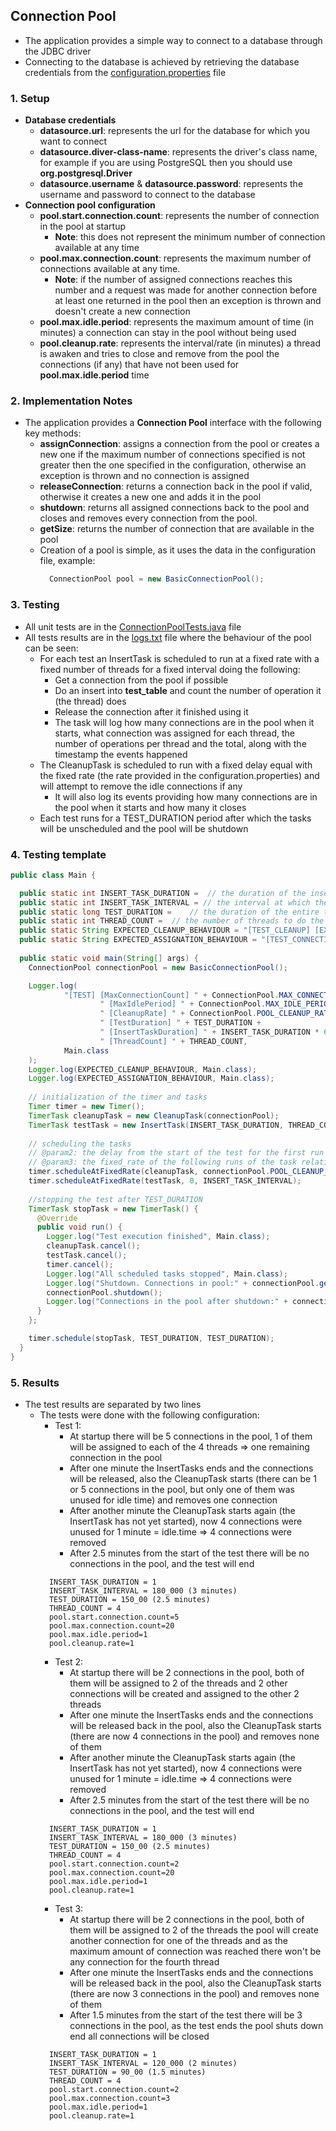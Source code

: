 ## Connection Pool

- The application provides a simple way to connect to a database through the JDBC driver
- Connecting to the database is achieved by retrieving the database credentials from the [configuration.properties](src/main/resources/configuration.properties) file

### 1. Setup

- **Database credentials**
  - **datasource.url**: represents the url for the database for which you want to connect
  - **datasource.diver-class-name**: represents the driver's class name, for example if you are using PostgreSQL then you should use **org.postgresql.Driver**
  - **datasource.username** & **datasource.password**: represents the username and password to connect to the database 
- **Connection pool configuration**
  - **pool.start.connection.count**: represents the number of connection in the pool at startup
    - **Note**: this does not represent the minimum number of connection available at any time
  - **pool.max.connection.count**: represents the maximum number of connections available at any time. 
    - **Note**: if the number of assigned connections reaches this number and a request was made for another connection before at least one returned in the pool then an exception is thrown and doesn't create a new connection
  - **pool.max.idle.period**: represents the maximum amount of time (in minutes) a connection can stay in the pool without being used
  - **pool.cleanup.rate**: represents the interval/rate (in minutes) a thread is awaken and tries to close and remove from the pool the connections (if any) that have not been used for **pool.max.idle.period** time

### 2. Implementation Notes

- The application provides a **Connection Pool** interface with the following key methods:
  - **assignConnection**: assigns a connection from the pool or creates a new one if the maximum number of connections specified is not greater then the one specified in the configuration, otherwise an exception is thrown and no connection is assigned
  - **releaseConnection**: returns a connection back in the pool if valid, otherwise it creates a new one and adds it in the pool
  - **shutdown**: returns all assigned connections back to the pool and closes and removes every connection from the pool.
  - **getSize**: returns the number of connection that are available in the pool
  - Creation of a pool is simple, as it uses the data in the configuration file, example:
    ```java
      ConnectionPool pool = new BasicConnectionPool();
    ```
### 3. Testing  
- All unit tests are in the [ConnectionPoolTests.java](src/test/java/ConnectionPoolTests.java) file
- All tests results are in the [logs.txt](src/main/resources/logs.txt) file where the behaviour of the pool can be seen:
  - For each test an InsertTask is scheduled to run at a fixed rate with a fixed number of threads for a fixed interval doing the following:
    - Get a connection from the pool if possible
    - Do an insert into **test_table** and count the number of operation it (the thread) does
    - Release the connection after it finished using it
    - The task will log how many connections are in the pool when it starts, what connection was assigned for each thread, the number of operations per thread and the total, along with the timestamp the events happened
  - The CleanupTask is scheduled to run with a fixed delay equal with the fixed rate (the rate provided in the configuration.properties) and will attempt to remove the idle connections if any 
    - It will also log its events providing how many connections are in the pool when it starts and how many it closes
  - Each test runs for a TEST_DURATION period after which the tasks will be unscheduled and the pool will be shutdown

### 4. Testing template

````java
public class Main {

  public static int INSERT_TASK_DURATION =  // the duration of the insert task in minutes
  public static int INSERT_TASK_INTERVAL = // the interval at which the insert task is repeated in ms
  public static long TEST_DURATION =    // the duration of the entire test in ms
  public static int THREAD_COUNT =  // the number of threads to do the insert task
  public static String EXPECTED_CLEANUP_BEHAVIOUR = "[TEST_CLEANUP] [EXPECTING] .........";    // the expected behaviour of the CleanupTask 
  public static String EXPECTED_ASSIGNATION_BEHAVIOUR = "[TEST_CONNECTION_ASSIGNATION] [EXPECTING] ........";   // the expectations of how the pool assigns and or creates connections
  
  public static void main(String[] args) {
    ConnectionPool connectionPool = new BasicConnectionPool();

    Logger.log(
            "[TEST] [MaxConnectionCount] " + ConnectionPool.MAX_CONNECTION_COUNT +
                    " [MaxIdlePeriod] " + ConnectionPool.MAX_IDLE_PERIOD +
                    " [CleanupRate] " + ConnectionPool.POOL_CLEANUP_RATE +
                    " [TestDuration] " + TEST_DURATION +
                    " [InsertTaskDuration] " + INSERT_TASK_DURATION * 60 * 1000 +
                    " [ThreadCount] " + THREAD_COUNT,
            Main.class
    );
    Logger.log(EXPECTED_CLEANUP_BEHAVIOUR, Main.class);
    Logger.log(EXPECTED_ASSIGNATION_BEHAVIOUR, Main.class);
    
    // initialization of the timer and tasks
    Timer timer = new Timer();
    TimerTask cleanupTask = new CleanupTask(connectionPool);
    TimerTask testTask = new InsertTask(INSERT_TASK_DURATION, THREAD_COUNT, connectionPool);
    
    // scheduling the tasks
    // @param2: the delay from the start of the test for the first run of the task to start
    // @param3: the fixed_rate of the following runs of the task relative to the last run
    timer.scheduleAtFixedRate(cleanupTask, connectionPool.POOL_CLEANUP_RATE, connectionPool.POOL_CLEANUP_RATE);
    timer.scheduleAtFixedRate(testTask, 0, INSERT_TASK_INTERVAL);
    
    //stopping the test after TEST_DURATION
    TimerTask stopTask = new TimerTask() {
      @Override
      public void run() {
        Logger.log("Test execution finished", Main.class);
        cleanupTask.cancel();
        testTask.cancel();
        timer.cancel();
        Logger.log("All scheduled tasks stopped", Main.class);
        Logger.log("Shutdown. Connections in pool:" + connectionPool.getSize(), Main.class);
        connectionPool.shutdown();
        Logger.log("Connections in the pool after shutdown:" + connectionPool.getSize(), Main.class);
      }
    };

    timer.schedule(stopTask, TEST_DURATION, TEST_DURATION);
  }
}
````
### 5. Results

- The test results are separated by two lines
  - The tests were done with the following configuration:
    - Test 1:
      - At startup there will be 5 connections in the pool, 1 of them will be assigned to each of the 4 threads => one remaining connection in the pool
      - After one minute the InsertTasks ends and the connections will be released, also the CleanupTask starts (there can be 1 or 5 connections in the pool, but only one of them was unused for idle time) and removes one connection 
      - After another minute the CleanupTask starts again (the InsertTask has not yet started), now 4 connections were unused for 1 minute = idle.time => 4 connections were removed 
      - After 2.5 minutes from the start of the test there will be no connections in the pool, and the test will end
    ````
      INSERT_TASK_DURATION = 1
      INSERT_TASK_INTERVAL = 180_000 (3 minutes)
      TEST_DURATION = 150_00 (2.5 minutes)
      THREAD_COUNT = 4
      pool.start.connection.count=5
      pool.max.connection.count=20
      pool.max.idle.period=1
      pool.cleanup.rate=1
    ````
    - Test 2:
      - At startup there will be 2 connections in the pool, both of them will be assigned to 2 of the threads and 2 other connections will be created and assigned to the other 2 threads
      - After one minute the InsertTasks ends and the connections will be released back in the pool, also the CleanupTask starts (there are now 4 connections in the pool) and removes none of them
      - After another minute the CleanupTask starts again (the InsertTask has not yet started), now 4 connections were unused for 1 minute = idle.time => 4 connections were removed
      - After 2.5 minutes from the start of the test there will be no connections in the pool, and the test will end
    ````
      INSERT_TASK_DURATION = 1
      INSERT_TASK_INTERVAL = 180_000 (3 minutes)
      TEST_DURATION = 150_00 (2.5 minutes)
      THREAD_COUNT = 4
      pool.start.connection.count=2
      pool.max.connection.count=20
      pool.max.idle.period=1
      pool.cleanup.rate=1
    ````
    - Test 3:
      - At startup there will be 2 connections in the pool, both of them will be assigned to 2 of the threads the pool will create another connection for one of the threads and as the maximum amount of connection was reached there won't be any connection for the fourth thread 
      - After one minute the InsertTasks ends and the connections will be released back in the pool, also the CleanupTask starts (there are now 3 connections in the pool) and removes none of them
      - After 1.5 minutes from the start of the test there will be 3 connections in the pool, as the test ends the pool shuts down end all connections will be closed
    ````
      INSERT_TASK_DURATION = 1
      INSERT_TASK_INTERVAL = 120_000 (2 minutes)
      TEST_DURATION = 90_00 (1.5 minutes)
      THREAD_COUNT = 4
      pool.start.connection.count=2
      pool.max.connection.count=3
      pool.max.idle.period=1
      pool.cleanup.rate=1
    ````
